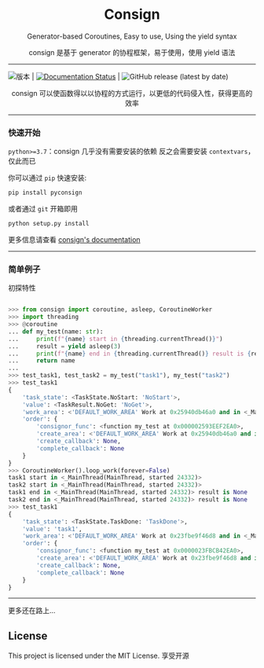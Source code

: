 <h1 align="center">Consign</h1>

<p align="center">
  Generator-based Coroutines, Easy to use, Using the yield syntax
</p>
<p align="center">
 consign 是基于 generator 的协程框架，易于使用，使用 yield 语法
</p>

---

![版本](https://img.shields.io/badge/consign-1.0.2-blue) | [![Documentation Status](https://readthedocs.org/projects/consign/badge/?version=latest)](https://consign.readthedocs.io/zh_CN/latest/?badge=latest) | ![GitHub release (latest by date)](https://img.shields.io/github/v/release/SpectrePrediction/consign)

<p align="center">
  consign 可以使函数得以以协程的方式运行，以更低的代码侵入性，获得更高的效率
</p>

----

### 快速开始

`python>=3.7`：consign 几乎没有需要安装的依赖
反之会需要安装 `contextvars`，仅此而已

你可以通过 `pip` 快速安装:

```bash
pip install pyconsign
```

或者通过 `git` 开箱即用

```bash
python setup.py install
```

更多信息请查看 [consign's documentation](https://consign.readthedocs.io/zh_CN/latest/)

----

### 简单例子

初探特性

``` python

>>> from consign import coroutine, asleep, CoroutineWorker
>>> import threading
>>> @coroutine
... def my_test(name: str):
...     print(f"{name} start in {threading.currentThread()}")
...     result = yield asleep(3)
...     print(f"{name} end in {threading.currentThread()} result is {result}")
...     return name
...
>>> test_task1, test_task2 = my_test("task1"), my_test("task2")
>>> test_task1
{
    'task_state': <TaskState.NoStart: 'NoStart'>, 
    'value': <TaskResult.NoGet: 'NoGet'>, 
    'work_area': <'DEFAULT_WORK_AREA' Work at 0x25940db46a0 and in <_MainThread(MainThread, started 31352)>>, 
    'order': {
        'consignor_func': <function my_test at 0x000002593EEF2EA0>, 
        'create_area': <'DEFAULT_WORK_AREA' Work at 0x25940db46a0 and in <_MainThread(MainThread, started 31352)>>,
        'create_callback': None,
        'complete_callback': None
    }
}
>>> CoroutineWorker().loop_work(forever=False)
task1 start in <_MainThread(MainThread, started 24332)>
task2 start in <_MainThread(MainThread, started 24332)>
task1 end in <_MainThread(MainThread, started 24332)> result is None
task2 end in <_MainThread(MainThread, started 24332)> result is None
>>> test_task1
{
    'task_state': <TaskState.TaskDone: 'TaskDone'>,
    'value': 'task1', 
    'work_area': <'DEFAULT_WORK_AREA' Work at 0x23fbe9f46d8 and in <_MainThread(MainThread, started 24332)>>, 
    'order': {
        'consignor_func': <function my_test at 0x0000023FBCB42EA0>, 
        'create_area': <'DEFAULT_WORK_AREA' Work at 0x23fbe9f46d8 and in <_MainThread(MainThread, started 24332)>>, 
        'create_callback': None, 
        'complete_callback': None
    }
}
```

---

更多还在路上...

## License

This project is licensed under the MIT License. 享受开源